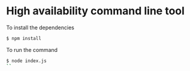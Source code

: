 # High availability command line tool

To install the dependencies
```sh
$ npm install
```

To run the command
```sh
$ node index.js
``